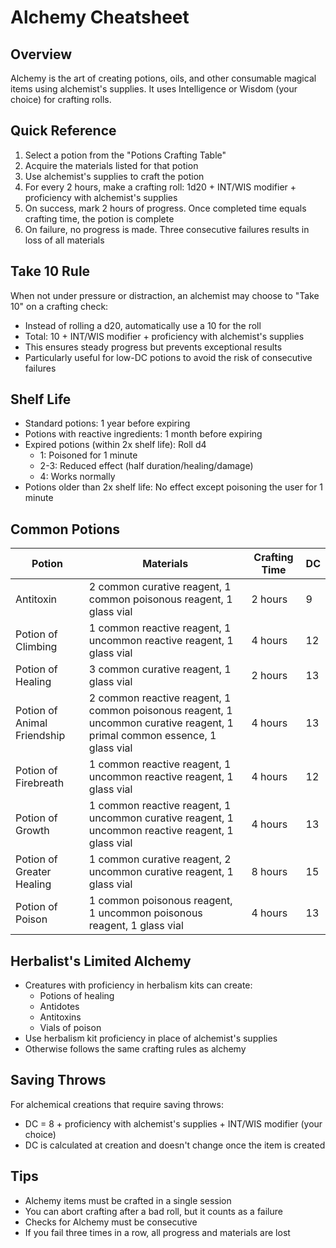 # Alchemy Cheatsheet

## Overview
Alchemy is the art of creating potions, oils, and other consumable magical items using alchemist's supplies. It uses Intelligence or Wisdom (your choice) for crafting rolls.

## Quick Reference
1. Select a potion from the "Potions Crafting Table"
2. Acquire the materials listed for that potion
3. Use alchemist's supplies to craft the potion
4. For every 2 hours, make a crafting roll: 1d20 + INT/WIS modifier + proficiency with alchemist's supplies
5. On success, mark 2 hours of progress. Once completed time equals crafting time, the potion is complete
6. On failure, no progress is made. Three consecutive failures results in loss of all materials

## Take 10 Rule
When not under pressure or distraction, an alchemist may choose to "Take 10" on a crafting check:
- Instead of rolling a d20, automatically use a 10 for the roll
- Total: 10 + INT/WIS modifier + proficiency with alchemist's supplies
- This ensures steady progress but prevents exceptional results
- Particularly useful for low-DC potions to avoid the risk of consecutive failures

## Shelf Life
- Standard potions: 1 year before expiring
- Potions with reactive ingredients: 1 month before expiring
- Expired potions (within 2x shelf life): Roll d4
  - 1: Poisoned for 1 minute
  - 2-3: Reduced effect (half duration/healing/damage)
  - 4: Works normally
- Potions older than 2x shelf life: No effect except poisoning the user for 1 minute

## Common Potions
| Potion | Materials | Crafting Time | DC |
|--------|-----------|---------------|-----|
| Antitoxin | 2 common curative reagent, 1 common poisonous reagent, 1 glass vial | 2 hours | 9 |
| Potion of Climbing | 1 common reactive reagent, 1 uncommon reactive reagent, 1 glass vial | 4 hours | 12 |
| Potion of Healing | 3 common curative reagent, 1 glass vial | 2 hours | 13 |
| Potion of Animal Friendship | 2 common reactive reagent, 1 common poisonous reagent, 1 uncommon curative reagent, 1 primal common essence, 1 glass vial | 4 hours | 13 |
| Potion of Firebreath | 1 common reactive reagent, 1 uncommon reactive reagent, 1 glass vial | 4 hours | 12 |
| Potion of Growth | 1 common reactive reagent, 1 uncommon curative reagent, 1 uncommon reactive reagent, 1 glass vial | 4 hours | 13 |
| Potion of Greater Healing | 1 common curative reagent, 2 uncommon curative reagent, 1 glass vial | 8 hours | 15 |
| Potion of Poison | 1 common poisonous reagent, 1 uncommon poisonous reagent, 1 glass vial | 4 hours | 13 |

## Herbalist's Limited Alchemy
- Creatures with proficiency in herbalism kits can create:
  - Potions of healing
  - Antidotes
  - Antitoxins
  - Vials of poison
- Use herbalism kit proficiency in place of alchemist's supplies
- Otherwise follows the same crafting rules as alchemy

## Saving Throws
For alchemical creations that require saving throws:
- DC = 8 + proficiency with alchemist's supplies + INT/WIS modifier (your choice)
- DC is calculated at creation and doesn't change once the item is created

## Tips
- Alchemy items must be crafted in a single session
- You can abort crafting after a bad roll, but it counts as a failure
- Checks for Alchemy must be consecutive
- If you fail three times in a row, all progress and materials are lost
